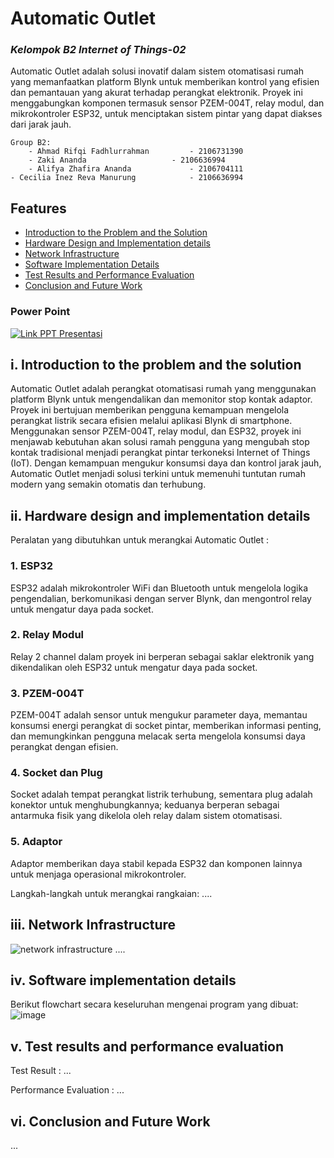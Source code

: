#   Automatic Outlet
### _Kelompok B2 Internet of Things-02_

Automatic Outlet adalah solusi inovatif dalam sistem otomatisasi rumah yang memanfaatkan platform Blynk untuk memberikan kontrol yang efisien dan pemantauan yang akurat terhadap perangkat elektronik. Proyek ini menggabungkan komponen termasuk sensor PZEM-004T, relay modul, dan mikrokontroler ESP32, untuk menciptakan sistem pintar yang dapat diakses dari jarak jauh.

    Group B2:
        - Ahmad Rifqi Fadhlurrahman        	- 2106731390
        - Zaki Ananda		          	- 2106636994
        - Alifya Zhafira Ananda		      	- 2106704111	
	- Cecilia Inez Reva Manurung          	- 2106636994

## Features

-   [Introduction to the Problem and the Solution](#i-introduction-to-the-problem-and-the-solution)
-   [Hardware Design and Implementation details](#ii-hardware-design-and-implementation-details)
-   [Network Infrastructure](#iii-network-infrastructure)
-   [Software Implementation Details](#iv-software-implementation-details)
-   [Test Results and Performance Evaluation](#v-test-results-and-performance-evaluation)
-   [Conclusion and Future Work](#vi-conclusion-and-future-work)

### Power Point
[![Link PPT Presentasi](https://img.shields.io/badge/Canva-%2300C4CC.svg?&style=for-the-badge&logo=Canva&logoColor=white)](https://www.canva.com/design/DAF2fdNrTUE/voz4ZAmuR3Yed0McN810dA/edit?utm_content=DAF2fdNrTUE&utm_campaign=designshare&utm_medium=link2&utm_source=sharebutton)

## i. Introduction to the problem and the solution

Automatic Outlet adalah perangkat otomatisasi rumah yang menggunakan platform Blynk untuk mengendalikan dan memonitor stop kontak adaptor. Proyek ini bertujuan memberikan pengguna kemampuan mengelola perangkat listrik secara efisien melalui aplikasi Blynk di smartphone. Menggunakan sensor PZEM-004T, relay modul, dan ESP32, proyek ini menjawab kebutuhan akan solusi ramah pengguna yang mengubah stop kontak tradisional menjadi perangkat pintar terkoneksi Internet of Things (IoT). Dengan kemampuan mengukur konsumsi daya dan kontrol jarak jauh, Automatic Outlet menjadi solusi terkini untuk memenuhi tuntutan rumah modern yang semakin otomatis dan terhubung.

## ii. Hardware design and implementation details

Peralatan yang dibutuhkan untuk merangkai Automatic Outlet :

### 1. ESP32
ESP32 adalah mikrokontroler WiFi dan Bluetooth untuk mengelola logika pengendalian, berkomunikasi dengan server Blynk, dan mengontrol relay untuk mengatur daya pada socket.
### 2. Relay Modul
Relay 2 channel dalam proyek ini berperan sebagai saklar elektronik yang dikendalikan oleh ESP32 untuk mengatur daya pada socket.
### 3. PZEM-004T
PZEM-004T adalah sensor untuk mengukur parameter daya, memantau konsumsi energi perangkat di socket pintar, memberikan informasi penting, dan memungkinkan pengguna melacak serta mengelola konsumsi daya perangkat dengan efisien.
### 4. Socket dan Plug
Socket adalah tempat perangkat listrik terhubung, sementara plug adalah konektor untuk menghubungkannya; keduanya berperan sebagai antarmuka fisik yang dikelola oleh relay dalam sistem otomatisasi.
### 5. Adaptor
Adaptor memberikan daya stabil kepada ESP32 dan komponen lainnya untuk menjaga operasional mikrokontroler.

Langkah-langkah untuk merangkai rangkaian:
....

## iii. Network Infrastructure
![network infrastructure](https://hackmd.io/_uploads/BJ-2KG786.jpg)
.... 

## iv. Software implementation details

Berikut flowchart secara keseluruhan mengenai program yang dibuat:
![image](...)


## v. Test results and performance evaluation

Test Result :
...

Performance Evaluation :
...

## vi. Conclusion and Future Work

...

